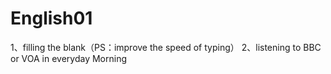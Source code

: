 # English01
1、filling the blank（PS：improve the speed of typing）
2、listening to BBC or VOA in everyday Morning
